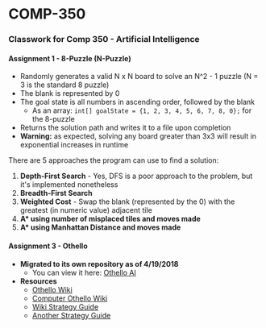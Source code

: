 # COMP-350
### Classwork for Comp 350 - Artificial Intelligence

#### Assignment 1 - 8-Puzzle (N-Puzzle)
- Randomly generates a valid N x N board to solve an N^2 - 1 puzzle (N = 3 is the standard 8 puzzle)
- The blank is represented by 0
- The goal state is all numbers in ascending order, followed by the blank
  - As an array: `int[] goalState = {1, 2, 3, 4, 5, 6, 7, 8, 0};` for the 8-puzzle
- Returns the solution path and writes it to a file upon completion
- __Warning:__ as expected, solving any board greater than 3x3 will result in exponential increases in runtime

There are 5 approaches the program can use to find a solution:
1. __Depth-First Search__ - Yes, DFS is a poor approach to the problem, but it's implemented nonetheless
2. __Breadth-First Search__
3. __Weighted Cost__ - Swap the blank (represented by the 0) with the greatest (in numeric value) adjacent tile 
4. __A* using number of misplaced tiles and moves made__
5. __A* using Manhattan Distance and moves made__

#### Assignment 3 - Othello
* __Migrated to its own repository as of 4/19/2018__
  * You can view it here: [Othello AI](https://github.com/Steiffj/Othello-AI)
* __Resources__
  * [Othello Wiki](https://en.wikipedia.org/wiki/Reversi)
  * [Computer Othello Wiki](https://en.wikipedia.org/wiki/Computer_Othello)
  * [Wiki Strategy Guide](https://en.wikibooks.org/wiki/Reversi/Strategy)
  * [Another Strategy Guide](http://radagast.se/othello/Help/strategy.html)
